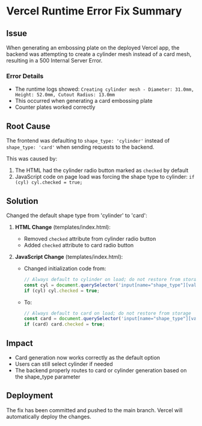 # Vercel Runtime Error Fix Summary

## Issue
When generating an embossing plate on the deployed Vercel app, the backend was attempting to create a cylinder mesh instead of a card mesh, resulting in a 500 Internal Server Error.

### Error Details
- The runtime logs showed: `Creating cylinder mesh - Diameter: 31.0mm, Height: 52.0mm, Cutout Radius: 13.0mm`
- This occurred when generating a card embossing plate
- Counter plates worked correctly

## Root Cause
The frontend was defaulting to `shape_type: 'cylinder'` instead of `shape_type: 'card'` when sending requests to the backend.

This was caused by:
1. The HTML had the cylinder radio button marked as `checked` by default
2. JavaScript code on page load was forcing the shape type to cylinder: `if (cyl) cyl.checked = true;`

## Solution
Changed the default shape type from 'cylinder' to 'card':

1. **HTML Change** (templates/index.html):
   - Removed `checked` attribute from cylinder radio button
   - Added `checked` attribute to card radio button

2. **JavaScript Change** (templates/index.html):
   - Changed initialization code from:
     ```javascript
     // Always default to cylinder on load; do not restore from storage
     const cyl = document.querySelector('input[name="shape_type"][value="cylinder"]');
     if (cyl) cyl.checked = true;
     ```
   - To:
     ```javascript
     // Always default to card on load; do not restore from storage
     const card = document.querySelector('input[name="shape_type"][value="card"]');
     if (card) card.checked = true;
     ```

## Impact
- Card generation now works correctly as the default option
- Users can still select cylinder if needed
- The backend properly routes to card or cylinder generation based on the shape_type parameter

## Deployment
The fix has been committed and pushed to the main branch. Vercel will automatically deploy the changes.
